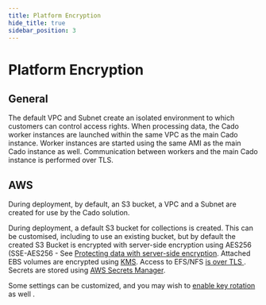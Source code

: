 ```yaml
---
title: Platform Encryption
hide_title: true
sidebar_position: 3
---
```


# Platform Encryption

## General
The default VPC and Subnet create an isolated environment to which customers can control access rights. 
When processing data, the Cado worker instances are launched within the same VPC as the main Cado instance.
Worker instances are started using the same AMI as the main Cado instance as well.
Communication between workers and the main Cado instance is performed over TLS.

## AWS
During deployment, by default, an S3 bucket, a VPC and a Subnet are created for use by the Cado solution.

During deployment, a default S3 bucket for collections is created. This can be customised, including to use an existing bucket, but by default the created S3 Bucket is encrypted with server-side encryption using AES256 (SSE-AES256 - See [Protecting data with server-side encryption](https://docs.aws.amazon.com/AmazonS3/latest/userguide/serv-side-encryption.html).
Attached EBS volumes are encrypted using [KMS](https://docs.aws.amazon.com/AWSEC2/latest/UserGuide/EBSEncryption.html).
Access to EFS/NFS [is over TLS ](https://docs.aws.amazon.com/efs/latest/ug/encryption-in-transit.html).
Secrets are stored using [AWS Secrets Manager](https://docs.aws.amazon.com/secretsmanager/latest/userguide/intro.html).

Some settings can be customized, and you may wish to [enable key rotation](https://docs.aws.amazon.com/kms/latest/developerguide/rotate-keys.html) as well .
